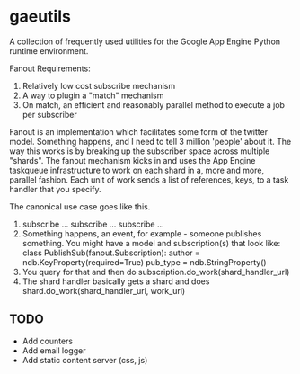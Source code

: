 # gaeutils

A collection of frequently used utilities for the 
Google App Engine Python runtime environment.

Fanout
Requirements:
1. Relatively low cost subscribe mechanism
2. A way to plugin a "match" mechanism
3. On match, an efficient and reasonably parallel method to execute a job per subscriber

Fanout is an implementation which facilitates some form of the twitter model. 
Something happens, and I need to tell 3 million 'people' about it.
The way this works is by breaking up the subscriber space across multiple "shards".
The fanout mechanism kicks in and uses the App Engine taskqueue infrastructure 
to work on each shard in a, more and more, parallel fashion. Each unit of work 
sends a list of references, keys, to a task handler that you specify.

The canonical use case goes like this.
1. subscribe ... subscribe ... subscribe ...
2. Something happens, an event, for example - someone publishes something. 
   You might have a model and subscription(s) that look like:
   class PublishSub(fanout.Subscription):
     author   = ndb.KeyProperty(required=True)
     pub_type = ndb.StringProperty()
3. You query for that and then do subscription.do_work(shard_handler_url)
4. The shard handler basically gets a shard and does shard.do_work(shard_handler_url, work_url)

## TODO

* Add counters
* Add email logger
* Add static content server (css, js)


